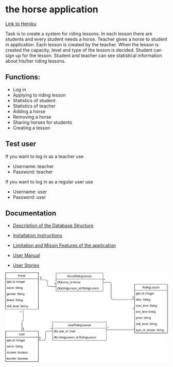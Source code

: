 # the horse application
[Link to Heroku](https://horse-app.herokuapp.com/)

Task is to create a system for riding lessons. In each lesson there are students and every student needs a horse. Teacher gives a horse to student in application. Each lesson is created by the teacher. When the lesson is created the capacity, level and type of the lesson is decided. Student can sign up for the lesson. Student and teacher can see statistical information about his/her riding lessons.

## Functions:
* Log in
* Applying to riding lesson
* Statistics of student
* Statistics of teacher
* Adding a horse
* Removing a horse
* Sharing horses for students
* Creating a lesson

## Test user

If you want to log in as a teacher use
* Username: teacher
* Password: teacher

If you want to log in as a regular user use
* Username: user
* Password: user

## Documentation

* [Description of the Database Structure](documentation/description-of-the-database-structure.md)

* [Installation Instructions](documentation/installation-instructions.md)

* [Limitation and Missin Features of the application](documentation/limitations-and-missing-features-of-application.md)

* [User Manual](documentation/user-manual.md)

* [User Stories](documentation/user-stories.md)

![databasediagram](https://raw.githubusercontent.com/millakortelainen/horseApp/master/documentation/pics/horseApp.png "Database Diagram")
